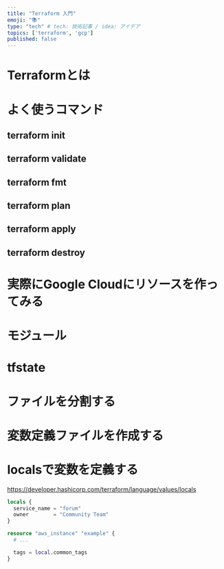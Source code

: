 ```yaml
---
title: "Terraform 入門"
emoji: "📚"
type: "tech" # tech: 技術記事 / idea: アイデア
topics: ['terraform', 'gcp']
published: false
---
```


# Terraformとは

# よく使うコマンド

## terraform init

## terraform validate

## terraform fmt

## terraform plan

## terraform apply

## terraform destroy

# 実際にGoogle Cloudにリソースを作ってみる

# モジュール

# tfstate

# ファイルを分割する

# 変数定義ファイルを作成する

# localsで変数を定義する
https://developer.hashicorp.com/terraform/language/values/locals

```tf
locals {
  service_name = "forum"
  owner        = "Community Team"
}
```

```tf
resource "aws_instance" "example" {
  # ...

  tags = local.common_tags
}
```